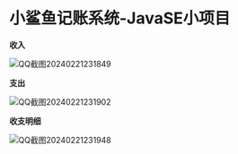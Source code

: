 ﻿# 小鲨鱼记账系统-JavaSE小项目
**收入**

![QQ截图20240221231849](https://github.com/leitianci/smallSharkAccountingSystem/assets/102131124/043336dc-fed7-4d95-9c23-621a83d73ec5)

**支出**

![QQ截图20240221231902](https://github.com/leitianci/smallSharkAccountingSystem/assets/102131124/c0595898-394e-4b5a-a9a4-e48535c5f663)

**收支明细**

![QQ截图20240221231948](https://github.com/leitianci/smallSharkAccountingSystem/assets/102131124/a631d241-5061-45cf-a594-7deb36ba0cb1)
